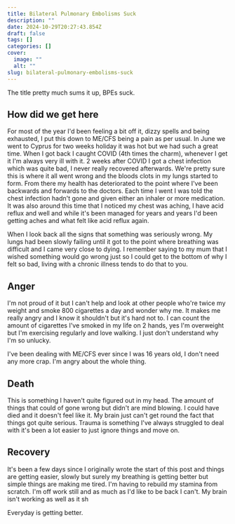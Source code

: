 ```yaml
---
title: Bilateral Pulmonary Embolisms Suck
description: ""
date: 2024-10-29T20:27:43.854Z
draft: false
tags: []
categories: []
cover:
  image: ""
  alt: ""
slug: bilateral-pulmonary-embolisms-suck
---
```


The title pretty much sums it up, BPEs suck.

## How did we get here

For most of the year I'd been feeling a bit off it, dizzy spells and being exhausted, I put this down to ME/CFS being a pain as per usual. In June we went to Cyprus for two weeks holiday it was hot but we had such a great time. When I got back I caught COVID (4th times the charm), whenever I get it I'm always very ill with it. 2 weeks after COVID I got a chest infection which was quite bad, I never really recovered afterwards. We're pretty sure this is where it all went wrong and the bloods clots in my lungs started to form. From there my health has deteriorated to the point where I've been backwards and forwards to the doctors. Each time I went I was told the chest infection hadn't gone and given either an inhaler or more medication. It was also around this time that I noticed my chest was aching, I have acid reflux and well and while it's been managed for years and years I'd been getting aches and what felt like acid reflux again. 

When I look back all the signs that something was seriously wrong. My lungs had been slowly failing until it got to the point where breathing was difficult and I came very close to dying. I remember saying to my mum that I wished something would go wrong just so I could get to the bottom of why I felt so bad, living with a chronic illness tends to do that to you.

## Anger

I'm not proud of it but I can't help and look at other people who're twice my weight and smoke 800 cigarettes a day and wonder why me. It makes me really angry and I know it shouldn't but it's hard not to. I can count the amount of cigarettes I've smoked in my life on 2 hands, yes I'm overweight but I'm exercising regularly and love walking. I just don't understand why I'm so unlucky.

I've been dealing with ME/CFS ever since I was 16 years old, I don't need any more crap. I'm angry about the whole thing.

## Death

This is something I haven't quite figured out in my head. The amount of things that could of gone wrong but didn't are mind blowing. I could have died and it doesn't feel like it. My brain just can't get round the fact that things got quite serious. Trauma is something I've always struggled to deal with it's been a lot easier to just ignore things and move on.

## Recovery

It's been a few days since I originally wrote the start of this post and things are getting easier, slowly but surely my breathing is getting better but simple things are making me tired. I'm having to rebuild my stamina from scratch. I'm off work still and as much as I'd like to be back I can't. My brain isn't working as well as it sh

Everyday is getting better.

